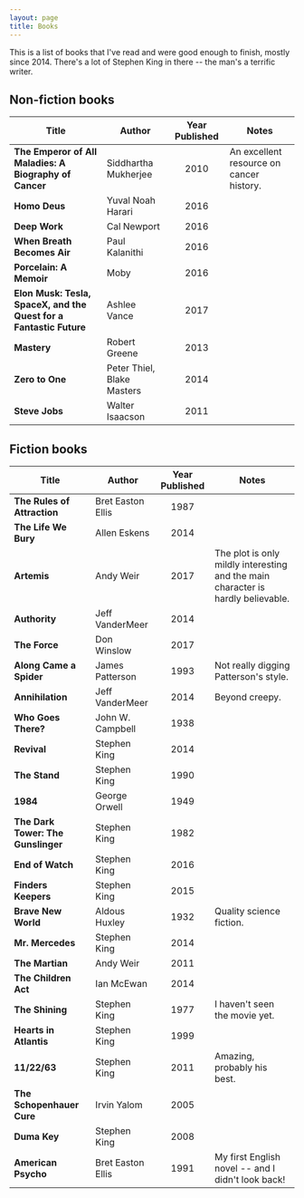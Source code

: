 ```yaml
---
layout: page
title: Books
---
```


This is a list of books that I've read and were good enough to finish, mostly since 2014. There's a lot of Stephen King in there -- the man's a terrific writer.

## Non-fiction books

Title | Author | Year Published | Notes
---   | ---    | :---:  | ---
**The Emperor of All Maladies: A Biography of Cancer** | Siddhartha Mukherjee | 2010 | An excellent resource on cancer history.
**Homo Deus** | Yuval Noah Harari | 2016 |
**Deep Work** | Cal Newport | 2016 | 
**When Breath Becomes Air** | Paul Kalanithi | 2016 |
**Porcelain: A Memoir** | Moby | 2016 | 
**Elon Musk: Tesla, SpaceX, and the Quest for a Fantastic Future** | Ashlee Vance | 2017 |
**Mastery** | Robert Greene | 2013 |
**Zero to One** | Peter Thiel, Blake Masters | 2014 | 
**Steve Jobs** | Walter Isaacson | 2011 | 


## Fiction books

Title | Author | Year Published | Notes
---   | ---    | :---:  | ---
**The Rules of Attraction** | Bret Easton Ellis | 1987 |
**The Life We Bury** | Allen Eskens | 2014 |
**Artemis** | Andy Weir | 2017 | The plot is only mildly interesting and the main character is hardly believable.
**Authority** | Jeff VanderMeer | 2014 |
**The Force** | Don Winslow | 2017 |
**Along Came a Spider** | James Patterson | 1993 | Not really digging Patterson's style.
**Annihilation** | Jeff VanderMeer | 2014 | Beyond creepy.
**Who Goes There?** | John W. Campbell | 1938 |
**Revival** | Stephen King | 2014 |
**The Stand** | Stephen King | 1990 |
**1984** | George Orwell | 1949 |
**The Dark Tower: The Gunslinger** | Stephen King | 1982 |
**End of Watch** | Stephen King | 2016 |
**Finders Keepers** | Stephen King | 2015 |
**Brave New World** | Aldous Huxley | 1932 | Quality science fiction.
**Mr. Mercedes** | Stephen King | 2014 |
**The Martian** | Andy Weir | 2011 |
**The Children Act** | Ian McEwan | 2014 | 
**The Shining** | Stephen King | 1977 | I haven't seen the movie yet.
**Hearts in Atlantis** | Stephen King | 1999 | 
**11/22/63** | Stephen King | 2011 | Amazing, probably his best.
**The Schopenhauer Cure** | Irvin Yalom | 2005 |
**Duma Key** | Stephen King | 2008 | 
**American Psycho** | Bret Easton Ellis | 1991 | My first English novel -- and I didn't look back!